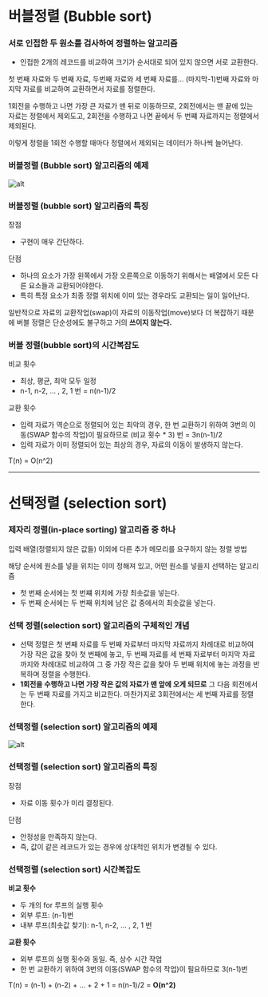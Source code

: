 # 버블정렬 (Bubble sort) 

### 서로 인접한 두 원소를 검사하여 정렬하는 알고리즘
- 인접한 2개의 레코드를 비교하여 크기가 순서대로 되어 있지 않으면 서로 교환한다.

첫 번째 자료와 두 번째 자료, 두번째 자료와 세 번째 자료를... (마지막-1)번째 자료와 마지막 자료를 비교하여 교환하면서 자료를 정렬한다.

1회전을 수행하고 나면 가장 큰 자료가 맨 뒤로 이동하므로, 2회전에서는 맨 끝에 있는 자료는 정렬에서 제외도고, 2회전을 수행하고 나면 끝에서 두 번쨰 자료까지는 정렬에서 제외된다.

이렇게 정렬을 1회전 수행할 때마다 정렬에서 제외되는 데이터가 하나씩 늘어난다.

### 버블정렬 (Bubble sort) 알고리즘의 예제
![alt](https://gmlwjd9405.github.io/images/algorithm-bubble-sort/bubble-sort.png)

### 버블정렬 (bubble sort) 알고리즘의 특징
장점
- 구현이 매우 간단하다.

단점
- 하나의 요소가 가장 왼쪽에서 가장 오른쪽으로 이동하기 위해서는 배열에서 모든 다른 요소들과 교환되어야한다.
- 특히 특정 요소가 최종 정렬 위치에 이미 있는 경우라도 교환되는 일이 일어난다.

일반적으로 자료의 교환작업(swap)이 자료의 이동작업(move)보다 더 복잡하기 때문에 버블 정렬은 단순성에도 불구하고 거의 **쓰이지 않는다.**

### 버블 정렬(bubble sort)의 시간복잡도

비교 횟수
- 최상, 평균, 최악 모두 일정
- n-1, n-2, … , 2, 1 번 = n(n-1)/2

교환 횟수
- 입력 자료가 역순으로 정렬되어 있는 최악의 경우, 한 번 교환하기 위하여 3번의 이동(SWAP 함수의 작업)이 필요하므로 (비교 횟수 * 3) 번 = 3n(n-1)/2
- 입력 자료가 이미 정렬되어 있는 최상의 경우, 자료의 이동이 발생하지 않는다.

T(n) = O(n^2)

---

# 선택정렬 (selection sort) 

### 제자리 정렬(in-place sorting) 알고리즘 중 하나
입력 배열(정렬되지 않은 값들) 이외에 다른 추가 메모리를 요구하지 않는 정렬 방법

해당 순서에 원소를 넣을 위치는 이미 정해져 있고, 어떤 원소를 넣을지 선택하는 알고리즘
- 첫 번째 순서에는 첫 번쨰 위치에 가장 최솟값을 넣는다.
- 두 번째 순서에는 두 번째 위치에 남은 값 중에서의 최솟값을 넣는다.

### 선택 정렬(selection sort) 알고리즘의 구체적인 개념
- 선택 정렬은 첫 번째 자료를 두 번째 자료부터 마지막 자료까지 차례대로 비교하여 가장 작은 값을 찾아 첫 번째에 놓고, 두 번째 자료를 세 번째 자료부터 마지막 자료까지와 차례대로 비교하여 그 중 가장 작은 값을 찾아 두 번째 위치에 놓는 과정을 반복하며 정렬을 수행한다.
- **1회전을 수행하고 나면 가장 작은 값의 자료가 맨 앞에 오게 되므로** 그 다음 회전에서는 두 번째 자료를 가지고 비교한다. 마찬가지로 3회전에서는 세 번째 자료를 정렬한다.

### 선택정렬 (selection sort) 알고리즘의 예제
![alt](https://gmlwjd9405.github.io/images/algorithm-selection-sort/selection-sort.png)

### 선택정렬 (selection sort) 알고리즘의 특징
장점
- 자료 이동 횟수가 미리 결정된다.

단점
- 안정성을 만족하지 않는다.
- 즉, 값이 같은 레코드가 있는 경우에 상대적인 위치가 변경될 수 있다.

### 선택정렬 (selection sort) 시간복잡도

**비교 횟수**
- 두 개의 for 루프의 실행 횟수
- 외부 루프: (n-1)번
- 내부 루프(최솟값 찾기): n-1, n-2, … , 2, 1 번

**교환 횟수**
- 외부 루프의 실행 횟수와 동일. 즉, 상수 시간 작업
- 한 번 교환하기 위하여 3번의 이동(SWAP 함수의 작업)이 필요하므로 3(n-1)번

T(n) = (n-1) + (n-2) + … + 2 + 1 = n(n-1)/2 = **O(n^2)**